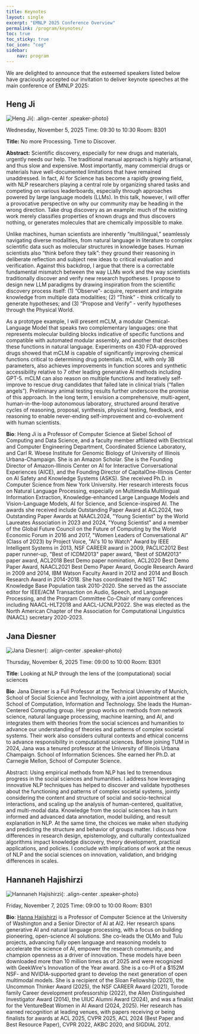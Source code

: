 ```yaml
---
title: Keynotes
layout: single
excerpt: "EMNLP 2025 Conference Overview"
permalink: /program/keynotes/
toc: true
toc_sticky: true
toc_icon: "cog" 
sidebar: 
    nav: program
---
```


We are delighted to announce that the esteemed speakers listed below have graciously accepted our invitation to deliver keynote speeches at the main conference of EMNLP 2025:

<style>
p.speaker-bio { font-style: italic; font-size: 80%; }
.speaker-photo { width: 200px; height: 200px; object-fit: contain; }
</style>

## Heng Ji
![Heng Ji](/assets/images/keynotes/hengji.png){: .align-center .speaker-photo}

Wednesday, November 5, 2025 Time: 09:30 to 10:30 Room: B301

**Title:** No more Processing. Time to Discover.

**Abstract:**
Scientific discovery, especially for new drugs and materials, urgently needs our help. The traditional manual approach is highly artisanal, and thus slow and expensive. Most importantly, many commercial drugs or materials have well-documented limitations that have remained unaddressed. In fact, AI for Science has become a rapidly growing field, with NLP researchers playing a central role by organizing shared tasks and competing on various leaderboards, especially through approaches powered by large language models (LLMs). In this talk, however, I will offer a provocative perspective on why our community may be heading in the wrong direction. Take drug discovery as an example: much of the existing work merely classifies properties of known drugs and thus discovers nothing, or generates molecules that are chemically impossible to make.

Unlike machines, human scientists are inherently “multilingual,” seamlessly navigating diverse modalities, from natural language in literature to complex scientific data such as molecular structures in knowledge bases. Human scientists also “think before they talk”: they ground their reasoning in deliberate reflection and subject new ideas to critical evaluation and verification. Against this backdrop, I argue that there is a correctable fundamental mismatch between the way LLMs work and the way scientists traditionally discover and verify new research hypotheses. I propose to design new LLM paradigms by drawing inspiration from the scientific discovery process itself: (1) “Observe”- acquire, represent and integrate knowledge from multiple data modalities; (2) “Think” - think critically to generate hypotheses; and (3) “Propose and Verify” - verify hypotheses through the Physical World. 

As a prototype example, I will present mCLM, a modular Chemical-Language Model that speaks two complementary languages: one that represents molecular building blocks indicative of specific functions and compatible with automated modular assembly, and another that describes these functions in natural language. Experiments on 430 FDA-approved drugs showed that mCLM is capable of significantly improving chemical functions critical to determining drug potentials. mCLM, with only 3B parameters, also achieves improvements in function scores and synthetic accessibility relative to 7 other leading generative AI methods including GPT-5. mCLM can also reason on multiple functions and iteratively self-improve to rescue drug candidates that failed late in clinical trials (“fallen angels”). Preliminary animal testing results further underscore the promise of this approach.
In the long term, I envision a comprehensive, multi-agent, human-in-the-loop autonomous laboratory, structured around iterative cycles of reasoning, proposal, synthesis, physical testing, feedback, and reasoning to enable never-ending self-improvement and co-evolvement with human scientists.

**Bio**: Heng Ji is a Professor of Computer Science at Siebel School of Computing and Data Science, and a faculty member affiliated with Electrical and Computer Engineering Department, Coordinated Science Laboratory, and Carl R. Woese Institute for Genomic Biology of University of Illinois Urbana-Champaign. She is an Amazon Scholar. She is the Founding Director of Amazon-Illinois Center on AI for Interactive Conversational Experiences (AICE), and the Founding Director of CapitalOne-Illinois Center on AI Safety and Knowledge Systems (ASKS). She received Ph.D. in Computer Science from New York University. Her research interests focus on Natural Language Processing, especially on Multimedia Multilingual Information Extraction, Knowledge-enhanced Large Language Models and Vision-Language Models, AI for Science, and Science-inspired AI. The awards she received include Outstanding Paper Award at ACL2024, two Outstanding Paper Awards at NAACL2024, "Young Scientist" by the World Laureates Association in 2023 and 2024, "Young Scientist" and a member of the Global Future Council on the Future of Computing by the World Economic Forum in 2016 and 2017, "Women Leaders of Conversational AI" (Class of 2023) by Project Voice, "AI's 10 to Watch" Award by IEEE Intelligent Systems in 2013, NSF CAREER award in 2009, PACLIC2012 Best paper runner-up, "Best of ICDM2013" paper award, "Best of SDM2013" paper award, ACL2018 Best Demo paper nomination, ACL2020 Best Demo Paper Award, NAACL2021 Best Demo Paper Award, Google Research Award in 2009 and 2014, IBM Watson Faculty Award in 2012 and 2014 and Bosch Research Award in 2014-2018. She has coordinated the NIST TAC Knowledge Base Population task 2010-2020. She served as the associate editor for IEEE/ACM Transaction on Audio, Speech, and Language Processing, and the Program Committee Co-Chair of many conferences including NAACL-HLT2018 and AACL-IJCNLP2022. She was elected as the North American Chapter of the Association for Computational Linguistics (NAACL) secretary 2020-2023.

## Jana Diesner
![Jana Diesner](/assets/images/keynotes/jana.png){: .align-center .speaker-photo}

Thursday, November 6, 2025 Time: 09:00 to 10:00 Room: B301

**Title**: Looking at NLP through the lens of the (computational) social sciences

**Bio**: Jana Diesner is a Full Professor at the Technical University of Munich, School of Social Science and Technology, with a joint appointment at the School of Computation, Information and Technology. She leads the Human-Centered Computing group. Her group works on methods from network science, natural language processing, machine learning, and AI, and integrates them with theories from the social sciences and humanities to advance our understanding of theories and patterns of complex societal systems. Their work also considers cultural contexts and ethical concerns to advance responsibility in computational sciences. Before joining TUM in 2024, Jana was a tenured professor at the University of Illinois Urbana Champaign. School of Information Sciences. She earned her Ph.D. at Carnegie Mellon, School of Computer Science.


Abstract: Using empirical methods from NLP has led to tremendous progress in the social sciences and humanities. I address how leveraging innovative NLP techniques has helped to discover and validate hypotheses about the functioning and patterns of complex societal systems, jointly considering the content and structure of social and socio-technical interactions, and scaling up the analysis of human-centered, qualitative, and multi-modal data. Knowledge from the social sciences has in turn informed and advanced data annotation, model building, and result explanation in NLP. At the same time, the choices we make when studying and predicting the structure and behavior of groups matter. I discuss how differences in research design, epistemology, and culturally contextualized algorithms impact knowledge discovery, theory development, practical applications, and policies. I conclude with implications of work at the nexus of NLP and the social sciences on innovation, validation, and bridging differences in scales.


## Hannaneh Hajishirzi
![Hannaneh Hajishirzi](/assets/images/keynotes/hanna.png){: .align-center .speaker-photo}

Friday, November 7, 2025 Time: 09:00 to 10:00 Room: B301

**Bio**: [Hanna Hajishirzi](https://hannaneh.ai/) is a Professor of Computer Science at the University of Washington and a Senior Director of AI at AI2. Her research spans generative AI and natural language processing, with a focus on building pioneering, open-science AI solutions. She co-leads the OLMo and Tulu projects, advancing fully open language and reasoning models to accelerate the science of AI, empower the research community, and champion openness as a driver of innovation. These models have been downloaded more than 10 million times as of 2025 and were recognized with GeekWire's Innovation of the Year award. She is a co-PI of a $152M NSF- and NVIDIA-supported grant to develop the next generation of open multimodal models. 
She is a recipient of the Sloan Fellowship (2021), the Uncommon Thinker Award (2025), the NSF CAREER Award (2021), Torode family Career development professorship (2022), the Allen Distinguished Investigator Award (2014), the UIUC Alumni Award (2024), and was a finalist for the VentureBeat Women in AI Award (2024, 2025). Her research has earned recognition at leading venues, with papers receiving or being finalists for awards at ACL 2025, CVPR 2025, ACL 2024 (Best Paper and Best Resource Paper), CVPR 2022, AKBC 2020, and SIGDIAL 2012.
